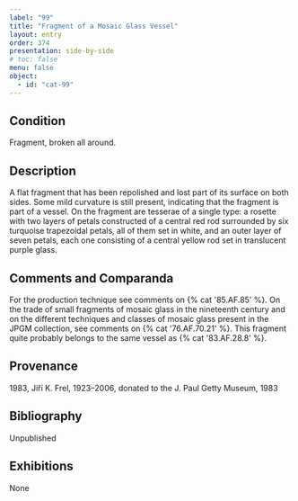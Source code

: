 ```yaml
---
label: "99"
title: "Fragment of a Mosaic Glass Vessel"
layout: entry
order: 374
presentation: side-by-side
# toc: false
menu: false
object:
  - id: "cat-99"
---
```


## Condition

Fragment, broken all around.

## Description

A flat fragment that has been repolished and lost part of its surface on both sides. Some mild curvature is still present, indicating that the fragment is part of a vessel. On the fragment are tesserae of a single type: a rosette with two layers of petals constructed of a central red rod surrounded by six turquoise trapezoidal petals, all of them set in white, and an outer layer of seven petals, each one consisting of a central yellow rod set in translucent purple glass.

## Comments and Comparanda

For the production technique see comments on {% cat '85.AF.85' %}. On the trade of small fragments of mosaic glass in the nineteenth century and on the different techniques and classes of mosaic glass present in the JPGM collection, see comments on {% cat '76.AF.70.21' %}. This fragment quite probably belongs to the same vessel as {% cat '83.AF.28.8' %}.

## Provenance

1983, Jiří K. Frel, 1923–2006, donated to the J. Paul Getty Museum, 1983

## Bibliography

Unpublished

## Exhibitions

None